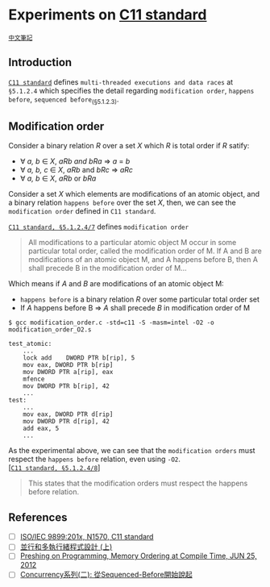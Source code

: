 # Experiments on [C11 standard](http://www.open-std.org/jtc1/sc22/wg14/www/docs/n1570.pdf)

[`中文筆記`](https://hackmd.io/@butastur/concurrency-happens-before)

## Introduction
[`C11 standard`](http://www.open-std.org/jtc1/sc22/wg14/www/docs/n1570.pdf) defines `multi-threaded executions and data races` at `§5.1.2.4` which specifies the detail regarding `modification order`, `happens before`, `sequenced before`<sub>(§5.1.2.3)</sub>. 

## Modification order
Consider a binary relation *R* over a set *X* which *R* is total order if *R* satify:
- ∀  *a, b* ∈  *X*, *aRb and bRa* ⇒  *a* = *b*
- ∀  *a, b, c* ∈  *X*, *aRb* and *bRc* ⇒  *aRc*
- ∀  *a, b* ∈  *X*, *aRb* or *bRa*

Consider a set *X* which elements are modifications of an atomic object, and a binary relation `happens before` over the set *X*, then, we can see the `modification order` defined in `C11 standard`.

[`C11 standard, §5.1.2.4/7`](http://www.open-std.org/jtc1/sc22/wg14/www/docs/n1570.pdf) defines `modification order`
> All modifications to a particular atomic object M occur in some particular total order, called the modification order of M. If A and B are modifications of an atomic object M, and A happens before B, then A shall precede B in the modification order of M...

Which means if *A* and *B* are modifications of an atomic object M:
- `happens before` is a binary relation *R* over some particular total order set
- If *A* happens before B ⇒  *A* shall precede *B* in modification order of M

```shell
$ gcc modification_order.c -std=c11 -S -masm=intel -O2 -o modification_order_O2.s
```

```
test_atomic:
    ...
    lock add    DWORD PTR b[rip], 5
    mov eax, DWORD PTR b[rip]
    mov DWORD PTR a[rip], eax
    mfence
    mov DWORD PTR b[rip], 42
    ...
test:
    ...
    mov eax, DWORD PTR d[rip]
    mov DWORD PTR d[rip], 42
    add eax, 5
    ...
```

As the experimental above, we can see that the `modification orders` must respect the `happens before` relation, even using `-O2`.</br>
[[`C11 standard, §5.1.2.4/8`](http://www.open-std.org/jtc1/sc22/wg14/www/docs/n1570.pdf)]
> This states that the modification orders must respect the happens before relation.

## References
- [ ] [ISO/IEC 9899:201x, N1570, C11 standard](http://www.open-std.org/jtc1/sc22/wg14/www/docs/n1570.pdf)
- [ ] [並行和多執行緒程式設計 (上)](https://www.youtube.com/watch?v=i23aGY2173g)
- [ ] [Preshing on Programming, Memory Ordering at Compile Time, JUN 25, 2012](https://preshing.com/20120625/memory-ordering-at-compile-time/)
- [ ] [Concurrency系列(二): 從Sequenced-Before開始說起](http://opass.logdown.com/posts/788206-concurrency-series-2-starting-from-sequenced-before)
